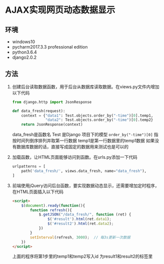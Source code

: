 # AJAX实现网页动态数据显示

## **环境**

- windows10
- pycharm2017.3.3 professional edition
- python3.6.4
- django2.0.2

## **方法**

1. 创建后台读取数据函数，用于后台从数据库读取数据。在views.py文件内增加以下代码
    ```python
    from django.http import JsonResponse

    def data_fresh(request):
        context = {"data1": Test.objects.order_by("-time")[0].temp1,
                   "data2": Test.objects.order_by("-time")[0].temp2}
        return JsonResponse(context)
    ```
    data_fresh是函数名
    Test 是Django 项目下的模型
    ```order_by("-time")[0]``` 指按时间列倒序排列并取第一行数据
    temp1是第一行数据里的temp1数据
    如果没有数据库数据的话，直接写成固定的数据用来测试也是可以的

2. 加载函数，让HTML页面能够访问到函数。在urls.py添加一下代码
    ```python
    urlpatterns = [
        path('data_fresh/', views.data_fresh, name="data_fresh"),
    ]
    ```

3. 前端使用jQuery访问后台函数，要实现数据动态显示，还需要增加定时程序，在HTML页面插入以下代码
    ```html
    <script>
        $(document).ready(function(){
            function refresh(){
                $.getJSON("/data_fresh/", function (ret) {
                    $('#result').html(ret.data1);
                    $('#result2').html(ret.data2);
                })
            }
            setInterval(refresh, 3000);  // 每3s更新一次数据
        })
    </script>
    ```
    上面的程序将第1步里的temp1和temp2写入id 为result1和result2的标签里